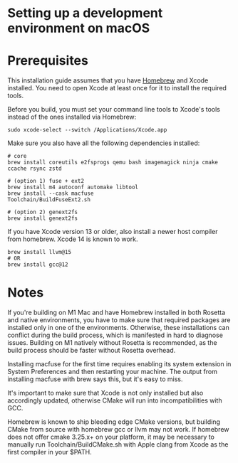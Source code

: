 # Setting up a development environment on macOS

# Prerequisites

This installation guide assumes that you have [Homebrew](https://brew.sh) and Xcode installed. You need to open Xcode at least once for it to install the required tools.

Before you build, you must set your command line tools to Xcode's tools instead of the ones installed via Homebrew:
```console
sudo xcode-select --switch /Applications/Xcode.app
```

Make sure you also have all the following dependencies installed:

```console
# core
brew install coreutils e2fsprogs qemu bash imagemagick ninja cmake ccache rsync zstd

# (option 1) fuse + ext2
brew install m4 autoconf automake libtool
brew install --cask macfuse
Toolchain/BuildFuseExt2.sh

# (option 2) genext2fs
brew install genext2fs
```

If you have Xcode version 13 or older, also install a newer host compiler from homebrew. Xcode 14 is known to work.

```console
brew install llvm@15
# OR
brew install gcc@12
```

# Notes

If you're building on M1 Mac and have Homebrew installed in both Rosetta and native environments,
you have to make sure that required packages are installed only in one of the environments. Otherwise,
these installations can conflict during the build process, which is manifested in hard to diagnose issues.
Building on M1 natively without Rosetta is recommended, as the build process should be faster without Rosetta
overhead.

Installing macfuse for the first time requires enabling its system extension in System Preferences and then restarting your machine. The output from installing macfuse with brew says this, but it's easy to miss.

It's important to make sure that Xcode is not only installed but also accordingly updated, otherwise CMake will run into incompatibilities with GCC.

Homebrew is known to ship bleeding edge CMake versions, but building CMake from source with homebrew
gcc or llvm may not work. If homebrew does not offer cmake 3.25.x+ on your platform, it may be necessary
to manually run Toolchain/BuildCMake.sh with Apple clang from Xcode as the first compiler in your $PATH.
